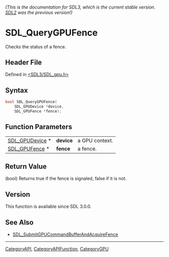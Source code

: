 ###### (This is the documentation for SDL3, which is the current stable version. [SDL2](https://wiki.libsdl.org/SDL2/) was the previous version!)
# SDL_QueryGPUFence

Checks the status of a fence.

## Header File

Defined in [<SDL3/SDL_gpu.h>](https://github.com/libsdl-org/SDL/blob/main/include/SDL3/SDL_gpu.h)

## Syntax

```c
bool SDL_QueryGPUFence(
    SDL_GPUDevice *device,
    SDL_GPUFence *fence);
```

## Function Parameters

|                                  |            |                |
| -------------------------------- | ---------- | -------------- |
| [SDL_GPUDevice](SDL_GPUDevice) * | **device** | a GPU context. |
| [SDL_GPUFence](SDL_GPUFence) *   | **fence**  | a fence.       |

## Return Value

(bool) Returns true if the fence is signaled, false if it is not.

## Version

This function is available since SDL 3.0.0.

## See Also

- [SDL_SubmitGPUCommandBufferAndAcquireFence](SDL_SubmitGPUCommandBufferAndAcquireFence)

----
[CategoryAPI](CategoryAPI), [CategoryAPIFunction](CategoryAPIFunction), [CategoryGPU](CategoryGPU)

